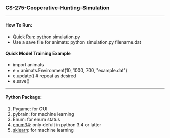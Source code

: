 ### CS-275-Cooperative-Hunting-Simulation

------------------------------------------------------------
#### How To Run:
* Quick Run: 	               python simulation.py
* Use a save file for animats: python simulation.py filename.dat

#### Quick Model Training Example
* import animats
* e = animats.Environment(10, 1000, 700, "example.dat")
* e.update() # repeat as desired
* e.save()

------------------------------------------------------------
#### Python Package:
1. Pygame: for GUI
2. pybrain: for machine learning
3. Enum: for enum status
4. [enum34](https://pypi.python.org/pypi/enum34#downloads): only defult in python 3.4 or latter
5. [sklearn](http://scikit-learn.org/dev/install.html): for machine learning
